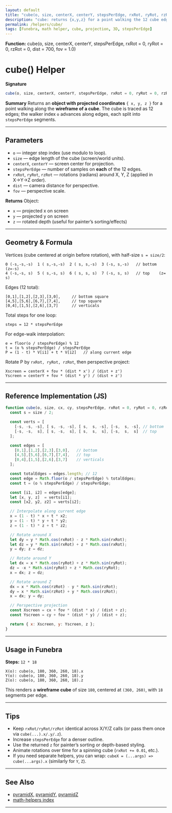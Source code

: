 ```yaml
---
layout: default
title: "cube(o, size, centerX, centerY, stepsPerEdge, rxRot, ryRot, rzRot, dist, fov) — Funebra helper"
description: "cube: returns {x,y,z} for a point walking the 12 cube edges with rotation and perspective."
permalink: /helpers/cube/
tags: [Funebra, math helper, cube, projection, 3D, stepsPerEdge]
---
```

**Function:** cube(o, size, centerX, centerY, stepsPerEdge, rxRot = 0, ryRot = 0, rzRot = 0, dist = 700, fov = 1.0)
# cube() Helper

**Signature**

```js
cube(o, size, centerX, centerY, stepsPerEdge, rxRot = 0, ryRot = 0, rzRot = 0, dist = 700, fov = 1.0)
```

**Summary**
Returns an **object with projected coordinates** `{ x, y, z }` for a point walking along the **wireframe of a cube**.
The cube is traced as 12 edges; the walker index `o` advances along edges, each split into `stepsPerEdge` segments.

---

## Parameters

* `o` — integer step index (use modulo to loop).
* `size` — edge length of the cube (screen/world units).
* `centerX`, `centerY` — screen center for projection.
* `stepsPerEdge` — number of samples on **each** of the 12 edges.
* `rxRot`, `ryRot`, `rzRot` — rotations (radians) around X, Y, Z (applied in X→Y→Z order).
* `dist` — camera distance for perspective.
* `fov` — perspective scale.

**Returns**
Object:

* `x` — projected x on screen
* `y` — projected y on screen
* `z` — rotated depth (useful for painter’s sorting/effects)

---

## Geometry & Formula

Vertices (cube centered at origin before rotation), with half-size `s = size/2`:

```
0 (-s,-s,-s)  1 ( s,-s,-s)  2 ( s, s,-s)  3 (-s, s,-s)   // bottom (z=-s)
4 (-s,-s, s)  5 ( s,-s, s)  6 ( s, s, s)  7 (-s, s, s)   // top    (z= s)
```

Edges (12 total):

```
[0,1],[1,2],[2,3],[3,0],     // bottom square
[4,5],[5,6],[6,7],[7,4],     // top square
[0,4],[1,5],[2,6],[3,7]      // verticals
```

Total steps for one loop:

```
steps = 12 * stepsPerEdge
```

For edge-walk interpolation:

```
e = floor(o / stepsPerEdge) % 12
t = (o % stepsPerEdge) / stepsPerEdge
P = (1 - t) * V[i1] + t * V[i2]   // along current edge
```

Rotate P by `rxRot, ryRot, rzRot`, then perspective project:

```
Xscreen = centerX + fov * (dist * x') / (dist + z')
Yscreen = centerY + fov * (dist * y') / (dist + z')
```

---

## Reference Implementation (JS)

```js
function cube(o, size, cx, cy, stepsPerEdge, rxRot = 0, ryRot = 0, rzRot = 0, dist = 700, fov = 1.0){
  const s = size / 2;

  const verts = [
    [-s, -s, -s], [ s, -s, -s], [ s,  s, -s], [-s,  s, -s], // bottom
    [-s, -s,  s], [ s, -s,  s], [ s,  s,  s], [-s,  s,  s]  // top
  ];

  const edges = [
    [0,1],[1,2],[2,3],[3,0],   // bottom
    [4,5],[5,6],[6,7],[7,4],   // top
    [0,4],[1,5],[2,6],[3,7]    // verticals
  ];

  const totalEdges = edges.length; // 12
  const edge = Math.floor(o / stepsPerEdge) % totalEdges;
  const t = (o % stepsPerEdge) / stepsPerEdge;

  const [i1, i2] = edges[edge];
  let [x, y, z]  = verts[i1];
  const [x2, y2, z2] = verts[i2];

  // Interpolate along current edge
  x = (1 - t) * x + t * x2;
  y = (1 - t) * y + t * y2;
  z = (1 - t) * z + t * z2;

  // Rotate around X
  let dy = y * Math.cos(rxRot) - z * Math.sin(rxRot);
  let dz = y * Math.sin(rxRot) + z * Math.cos(rxRot);
  y = dy; z = dz;

  // Rotate around Y
  let dx = x * Math.cos(ryRot) + z * Math.sin(ryRot);
  dz = -x * Math.sin(ryRot) + z * Math.cos(ryRot);
  x = dx; z = dz;

  // Rotate around Z
  dx = x * Math.cos(rzRot) - y * Math.sin(rzRot);
  dy = x * Math.sin(rzRot) + y * Math.cos(rzRot);
  x = dx; y = dy;

  // Perspective projection
  const Xscreen = cx + fov * (dist * x) / (dist + z);
  const Yscreen = cy + fov * (dist * y) / (dist + z);

  return { x: Xscreen, y: Yscreen, z };
}
```

---

## Usage in Funebra

**Steps:** `12 * 18`

```
X(o): cube(o, 180, 360, 260, 18).x
Y(o): cube(o, 180, 360, 260, 18).y
Z(o): cube(o, 180, 360, 260, 18).z
```

This renders a **wireframe cube** of size `180`, centered at `(360, 260)`, with `18` segments per edge.

---

## Tips

* Keep `rxRot/ryRot/rzRot` identical across X/Y/Z calls (or pass them once via `cube(...).x/.y/.z`).
* Increase `stepsPerEdge` for a denser outline.
* Use the returned `z` for painter’s sorting or depth-based styling.
* Animate rotations over time for a spinning cube (`rxRot += 0.01`, etc.).
* If you need separate helpers, you can wrap:
  `cubeX = (...args) => cube(...args).x` (similarly for `Y`, `Z`).

---

## See Also

* [pyramidX](pyramidX.md), [pyramidY](pyramidY.md), [pyramidZ](pyramidZ.md)
* [math-helpers index](../math-helpers.md)

---
